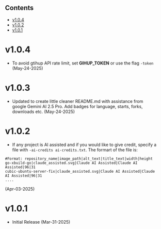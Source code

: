 ## Contents
- [v1.0.4](#v104)
- [v1.0.2](#v102)
- [v1.0.1](#v101)

# v1.0.4
- To avoid gtihup API rate limit, set **GIHUP_TOKEN** or use the flag `-token`
  (May-24-2025)

# v1.0.3
- Updated to create little cleaner README.md with assistance from
  google Gemini AI 2.5 Pro. Add badges for language, starts, forks, downloads
  etc.
  (May-24-2025)

# v1.0.2
* If any project is AI assisted and if you would like to give credit, 
specify a file with `-ai-credits ai-credits.txt`.
The formart of the file is:
```
#Format: repository_name|image_path|alt_text|title_text|width|height
go-xbuild-go|claude_assisted.svg|Claude AI Assisted|Claude AI Assisted|96|31
cubic-ubuntu-server-fix|claude_assisted.svg|Claude AI Assisted|Claude AI Assisted|96|31
....
```
  (Apr-03-2025)

# v1.0.1
* Initial Release
  (Mar-31-2025)
